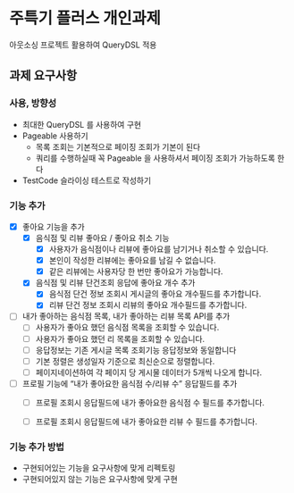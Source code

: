 # 주특기 플러스 개인과제
아웃소싱 프로젝트 활용하여 QueryDSL 적용

## 과제 요구사항

### 사용, 방향성 
- 최대한 QueryDSL 를 사용하여 구현
- Pageable 사용하기
  - 목록 조회는 기본적으로 페이징 조회가 기본이 된다
  - 쿼리를 수행하실때 꼭 Pageable 을 사용하셔서 페이징 조회가 가능하도록 한다
- TestCode 슬라이싱 테스트로 작성하기
  
### 기능 추가
- [x] 좋아요 기능을 추가
  - [x] 음식점 및 리뷰 좋아요 / 좋아요 취소 기능 
      - [x] 사용자가 음식점이나 리뷰에 좋아요를 남기거나 취소할 수 있습니다. 
      - [x] 본인이 작성한 리뷰에는 좋아요를 남길 수 없습니다.
      - [x] 같은 리뷰에는 사용자당 한 번만 좋아요가 가능합니다.
  - [x] 음식점 및 리뷰 단건조회 응답에 좋아요 개수 추가
      - [x] 음식점 단건 정보 조회시 게시글의 좋아요 개수필드를 추가합니다.
      - [x] 리뷰 단건 정보 조회시 리뷰의 좋아요 개수필드를 추가합니다.
- [ ] 내가 좋아하는 음식점 목록, 내가 좋아하는 리뷰 목록 API를 추가
  - [ ] 사용자가 좋아요 했던 음식점 목록을 조회할 수 있습니다.
  - [ ] 사용자가 좋아요 했던 리 목록을 조회할 수 있습니다.
  - [ ] 응답정보는 기존 게시글 목록 조회기능 응답정보와 동일합니다
  - [ ] 기본 정렬은 생성일자 기준으로 최신순으로 정렬합니다.
  - [ ] 페이지네이션하여 각 페이지 당 게시물 데이터가 5개씩 나오게 합니다.
- [ ] 프로필 기능에 “내가 좋아요한 음식점 수/리뷰 수” 응답필드를 추가
  - [ ] 프로필 조회시 응답필드에 내가 좋아요한 음식점 수 필드를 추가합니다.
  - [ ] 프로필 조회시 응답필드에 내가 좋아요한 리뷰 수 필드를 추가합니다.


### 기능 추가 방법
 - 구현되어있는 기능을 요구사항에 맞게 리펙토링
 - 구현되어있지 않는 기능은 요구사항에 맞게 구현